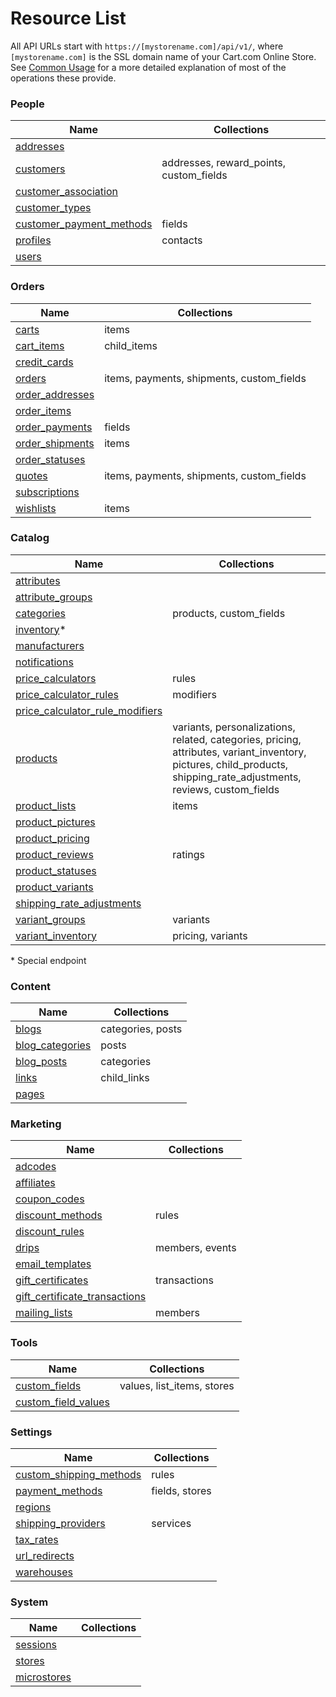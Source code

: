 Resource List
=============

All API URLs start with `https://[mystorename.com]/api/v1/`, where `[mystorename.com]` is the SSL domain name of your Cart.com Online Store. See [Common Usage](common_usage.md) for a more detailed explanation of most of the operations these provide.

### People

| Name | Collections |
| ---- | ----------- |
| [addresses](docs/resources/addresses.md) |
| [customers](docs/resources/customers.md) | addresses, reward\_points, custom\_fields |
| [customer_association](docs/resources/customer_association.md) | |
| [customer_types](docs/resources/customer_types.md) | |
| [customer_payment_methods](docs/resources/customer_payment_methods.md) | fields |
| [profiles](docs/resources/profiles.md) | contacts |
| [users](docs/resources/users.md) | |

### Orders

| Name | Collections |
| ---- | ----------- |
| [carts](docs/resources/carts.md) | items |
| [cart_items](docs/resources/cart_items.md) | child_items |
| [credit_cards](docs/resources/credit_cards.md) | |
| [orders](docs/resources/orders.md) | items, payments, shipments, custom_fields |
| [order_addresses](docs/resources/order_addresses.md) | |
| [order_items](docs/resources/order_items.md) | |
| [order_payments](docs/resources/order_payments.md) | fields |
| [order_shipments](docs/resources/order_shipments.md) | items |
| [order_statuses](docs/resources/order_statuses.md) | |
| [quotes](docs/resources/quotes.md) | items, payments, shipments, custom_fields |
| [subscriptions](docs/resources/subscriptions.md) | |
| [wishlists](docs/resources/wishlists.md) | items |

### Catalog

| Name | Collections |
| ---- | ----------- |
| [attributes](docs/resources/attributes.md) | |
| [attribute_groups](docs/resources/attribute_groups.md) | |
| [categories](docs/resources/categories.md) | products, custom_fields |
| [inventory](docs/resources/inventory.md)* | |
| [manufacturers](docs/resources/manufacturers.md) | |
| [notifications](docs/resources/notifications.md) | |
| [price_calculators](docs/resources/price_calculators.md) | rules |
| [price_calculator_rules](docs/resources/price_calculator_rules.md) | modifiers |
| [price_calculator_rule_modifiers](docs/resources/price_calculator_rule_modifiers.md) | |
| [products](docs/resources/products.md) | variants, personalizations, related, categories, pricing, attributes, variant\_inventory, pictures, child\_products, shipping\_rate\_adjustments, reviews, custom\_fields |
| [product_lists](docs/resources/product_lists.md) | items |
| [product_pictures](docs/resources/product_pictures.md) | |
| [product_pricing](docs/resources/product_pricing.md) | |
| [product_reviews](docs/resources/product_reviews.md) | ratings |
| [product_statuses](docs/resources/product_statuses.md) | |
| [product_variants](docs/resources/product_variants.md) | |
| [shipping_rate_adjustments](docs/resources/shipping_rate_adjustments.md) | |
| [variant_groups](docs/resources/variant_groups.md) | variants |
| [variant_inventory](docs/resources/variant_inventory.md) | pricing, variants |

\* Special endpoint

### Content

| Name | Collections |
| ---- | ----------- |
| [blogs](docs/resources/blogs.md) | categories, posts |
| [blog_categories](docs/resources/blog_categories.md) | posts |
| [blog_posts](docs/resources/blog_posts.md) | categories |
| [links](docs/resources/links.md) | child_links |
| [pages](docs/resources/pages.md) | |

### Marketing

| Name | Collections |
| ---- | ----------- |
| [adcodes](docs/resources/adcodes.md) | |
| [affiliates](docs/resources/affiliates.md) | |
| [coupon_codes](docs/resources/coupon_codes.md) | |
| [discount_methods](docs/resources/discount_methods.md) | rules |
| [discount_rules](docs/resources/discount_rules.md) | |
| [drips](docs/resources/drips.md) | members, events |
| [email_templates](docs/resources/email_templates.md) | |
| [gift_certificates](docs/resources/gift_certificates.md) | transactions |
| [gift_certificate_transactions](docs/resources/gift_certificate_transactions.md) | |
| [mailing_lists](docs/resources/mailing_lists.md) | members |

### Tools

| Name | Collections |
| ---- | ----------- |
| [custom_fields](docs/resources/custom_fields.md) | values, list_items, stores |
| [custom\_field\_values](docs/resources/custom_field_values.md) | |

### Settings

| Name | Collections |
| ---- | ----------- |
| [custom_shipping_methods](docs/resources/custom_shipping_methods.md)	| rules |
| [payment_methods](docs/resources/payment_methods.md)	| fields, stores |
| [regions](docs/resources/regions.md)	| |
| [shipping_providers](docs/resources/shipping_providers.md)	| services |
| [tax_rates](docs/resources/tax_rates.md)	| |
| [url_redirects](docs/resources/url_redirects.md)	| |
| [warehouses](docs/resources/warehouses.md)	| |

### System

| Name | Collections |
| ---- | ----------- |
| [sessions](docs/resources/sessions.md)	| |
| [stores](docs/resources/stores.md)	| |
| [microstores](docs/resources/microstores.md)	| |
